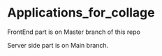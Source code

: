 ﻿# Applications_for_collage


FrontEnd part is on Master branch of this repo

Server side part is on Main branch.
